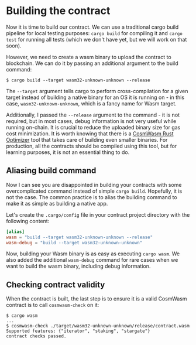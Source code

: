 # Building the contract

Now it is time to build our contract. We can use a traditional cargo build
pipeline for local testing purposes: `cargo build` for compiling it and `cargo
test` for running all tests (which we don't have yet, but we will work on that
soon).

However, we need to create a wasm binary to upload the contract to blockchain.
We can do it by passing an additional argument to the build command:

```
$ cargo build --target wasm32-unknown-unknown --release
```

The `--target` argument tells cargo to perform cross-compilation for a given target instead of
building a native binary for an OS it is running on - in this case, `wasm32-unknown-unknown`,
which is a fancy name for Wasm target.

Additionally, I passed the `--release` argument to the command - it is not
required, but in most cases, debug information is not very useful while running
on-chain. It is crucial to reduce the uploaded binary size for gas cost
minimization. It is worth knowing that there is a [CosmWasm Rust
Optimizer](https://github.com/CosmWasm/rust-optimizer) tool that takes care of
building even smaller binaries. For production, all the contracts should be
compiled using this tool, but for learning purposes, it is not an essential
thing to do.

## Aliasing build command

Now I can see you are disappointed in building your contracts with some overcomplicated command
instead of simple `cargo build`. Hopefully, it is not the case. The common practice is to alias
the building command to make it as simple as building a native app.

Let's create the `.cargo/config` file in your contract project directory with the following content:

```toml
[alias]
wasm = "build --target wasm32-unknown-unknown --release"
wasm-debug = "build --target wasm32-unknown-unknown"
```

Now, building your Wasm binary is as easy as executing `cargo wasm`. We also added the additional
`wasm-debug` command for rare cases when we want to build the wasm binary, including debug information.

## Checking contract validity

When the contract is built, the last step is to ensure it is a valid CosmWasm contract is to call
`cosmwasm-check` on it:

```
$ cargo wasm
...
$ cosmwasm-check ./target/wasm32-unknown-unknown/release/contract.wasm
Supported features: {"iterator", "staking", "stargate"}
contract checks passed.
```
